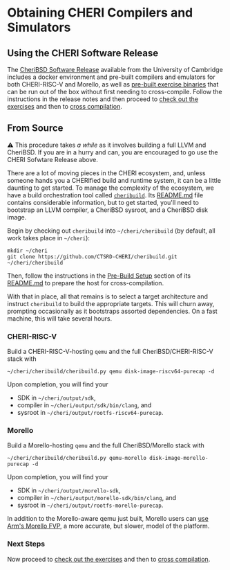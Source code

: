 # Obtaining CHERI Compilers and Simulators

<!-- Name is known in-book -->
## Using the CHERI Software Release

The [CheriBSD Software Release](https://cheri-dist.cl.cam.ac.uk/) available from the
University of Cambridge includes a docker environment and pre-built compilers
and emulators for both CHERI-RISC-V and Morello, as well as [pre-built exercise
binaries](./run-release.md) that can be run out of the box without first needing
to cross-compile.  Follow the instructions in the release notes and then proceed
to [check out the exercises](./get-us.md) and then to [cross
compilation](./cross-ccc-release.md).

<!-- Name is known in-book -->
## From Source

<!-- Do not tidy the blank lines.  I am so sorry -->
<div class="ctsrd-frame ctsrd-standout">

<span class="ctsrd-large">⚠</span> This procedure takes *a while* as it involves
building a full LLVM and CheriBSD.  If you are in a hurry and can, you are
encouraged to go use the CHERI Sofwtare Release above.

</div>

There are a lot of moving pieces in the CHERI ecosystem, and, unless someone
hands you a CHERIfied build and runtime system, it can be a little daunting to
get started.  To manage the complexity of the ecosystem, we have a build
orchestration tool called
[`cheribuild`](https://github.com/CTSRD-CHERI/cheribuild).  Its
[README.md](https://github.com/CTSRD-CHERI/cheribuild/blob/master/README.md)
file contains considerable information, but to get started, you'll need to
bootstrap an LLVM compiler, a CheriBSD sysroot, and a CheriBSD disk image.

Begin by checking out `cheribuild` into `~/cheri/cheribuild` (by default, all
work takes place in `~/cheri`):

```
mkdir ~/cheri
git clone https://github.com/CTSRD-CHERI/cheribuild.git ~/cheri/cheribuild
```

Then, follow the instructions in the [Pre-Build
Setup](https://github.com/CTSRD-CHERI/cheribuild/blob/master/README.md#pre-build-setup)
section of its
[README.md](https://github.com/CTSRD-CHERI/cheribuild/blob/master/README.md)
to prepare the host for cross-compilation.

With that in place, all that remains is to select a target architecture and
instruct `cheribuild` to build the appropriate targets.  This will churn away,
prompting occasionally as it bootstraps assorted dependencies.  On a fast
machine, this will take several hours.

### CHERI-RISC-V

Build a CHERI-RISC-V-hosting `qemu` and the full CheriBSD/CHERI-RISC-V stack with
<!-- XXX: Should we advocate `-f` here? -->
```
~/cheri/cheribuild/cheribuild.py qemu disk-image-riscv64-purecap -d
```

Upon completion, you will find your

* SDK in `~/cheri/output/sdk`,
* compiler in `~/cheri/output/sdk/bin/clang`, and
* sysroot in `~/cheri/output/rootfs-riscv64-purecap`.

### Morello

Build a Morello-hosting `qemu` and the full CheriBSD/Morello stack with
```
~/cheri/cheribuild/cheribuild.py qemu-morello disk-image-morello-purecap -d
```

Upon completion, you will find your

* SDK in `~/cheri/output/morello-sdk`,
* compiler in `~/cheri/output/morello-sdk/bin/clang`, and
* sysroot in `~/cheri/output/rootfs-morello-purecap`.

In addition to the Morello-aware qemu just built, Morello users can [use Arm's
Morello FVP](./run-fvp.md), a more accurate, but slower, model of the platform.

### Next Steps

Now proceed to [check out the exercises](./get-us.md) and then to [cross
compilation](./cross-ccc.md).
